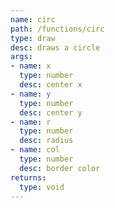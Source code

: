```yaml
---
name: circ
path: /functions/circ
type: draw
desc: draws a circle
args:
- name: x
  type: number
  desc: center x
- name: y
  type: number
  desc: center y
- name: r
  type: number
  desc: radius
- name: col
  type: number
  desc: border color
returns:
  type: void
---
```


